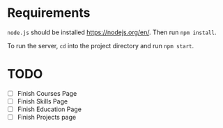 # Requirements

```node.js``` should be installed https://nodejs.org/en/. Then run ```npm install```.

To run the server, ```cd``` into the project directory and run ```npm start```.

# TODO
- [ ] Finish Courses Page
- [ ] Finish Skills Page
- [ ] Finish Education Page
- [ ] Finish Projects page
